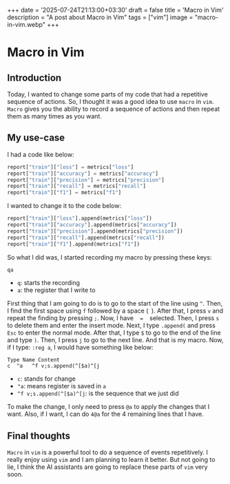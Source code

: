 +++
date = '2025-07-24T21:13:00+03:30'
draft = false
title = 'Macro in Vim'
description = "A post about Macro in Vim"
tags = ["vim"]
image = "macro-in-vim.webp"
+++

# Macro in Vim

## Introduction

Today, I wanted to change some parts of my code that had a repetitive sequence
of actions.
So, I thought it was a good idea to use `macro` in `vim`.
`Macro` gives you the ability to record a sequence of actions and then
repeat them as many times as you want.

## My use-case

I had a code like below:

```python
report["train"]["loss"] = metrics["loss"]
report["train"]["accuracy"] = metrics["accuracy"]
report["train"]["precision"] = metrics["precision"]
report["train"]["recall"] = metrics["recall"]
report["train"]["f1"] = metrics["f1"]
```

I wanted to change it to the code below:

```python
report["train"]["loss"].append(metrics["loss"])
report["train"]["accuracy"].append(metrics["accuracy"])
report["train"]["precision"].append(metrics["precision"])
report["train"]["recall"].append(metrics["recall"])
report["train"]["f1"].append(metrics["f1"])
```

So what I did was, I started recording my macro by pressing these keys:

```sh
qa
```

* `q`: starts the recording
* `a`: the register that I write to

First thing that I am going to do is to go to the start of the line
using `^`.
Then, I find the first space using `f` followed by a space (` `).
After that, I press `v` and repeat the finding by pressing `;`.
Now, I have ` ` `=` ` ` selected.
Then, I press `s` to delete them and enter the insert mode.
Next, I type `.append(` and press `Esc` to enter the normal mode.
After that, I type `$` to go to the end of the line and type `)`.
Then, I press `j` to go to the next line.
And that is my macro.
Now, if I type: `:reg a`, I would have something like below:

```shel
Type Name Content
c  "a   ^f v;s.append(^[$a)^[j
```

* `c`: stands for change
* `"a`: means register is saved in `a`
* `^f v;s.append(^[$a)^[j`: is the sequence that we just did

To make the change, I only need to press `@a` to apply the changes
that I want.
Also, if I want, I can do `4@a` for the 4 remaining lines that I have.

## Final thoughts

`Macro` in `vim` is a powerful tool to do a sequence of events repetitively.
I really enjoy using `vim` and I am planning to learn it better.
But not going to lie, I think the AI assistants are going to replace
these parts of `vim` very soon.